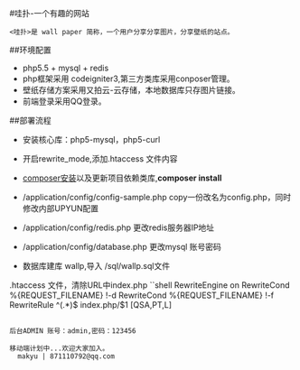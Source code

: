 
#哇扑-一个有趣的网站

    <哇扑>是 wall paper 简称，一个用户分享分享图片，分享壁纸的站点。

##环境配置
* php5.5 + mysql + redis  
* php框架采用 codeigniter3,第三方类库采用conposer管理。
* 壁纸存储方案采用又拍云-云存储，本地数据库只存图片链接。
* 前端登录采用QQ登录。

##部署流程
* 安装核心库：php5-mysql，php5-curl  
* 开启rewrite_mode,添加.htaccess 文件内容

* [composer安装](http://www.phpcomposer.com/)以及更新项目依赖类库,**composer install**
* /application/config/config-sample.php copy一份改名为config.php，同时修改内部UPYUN配置  
* /application/config/redis.php 更改redis服务器IP地址  
* /application/config/database.php 更改mysql 账号密码  
* 数据库建库 wallp,导入 /sql/wallp.sql文件  
  
.htaccess 文件，清除URL中index.php
``shell
<IfModule mod_rewrite.c>
     RewriteEngine on
     RewriteCond %{REQUEST_FILENAME} !-d
     RewriteCond %{REQUEST_FILENAME} !-f
     RewriteRule ^(.*)$ index.php/$1 [QSA,PT,L]
 </IfModule>
```

后台ADMIN 账号：admin,密码：123456

移动端计划中...欢迎大家加入。  
  makyu | 871110792@qq.com